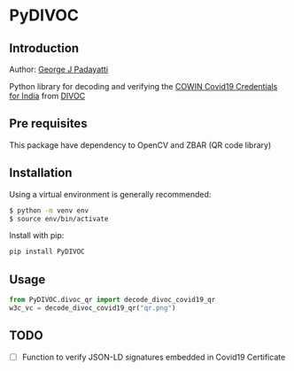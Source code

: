 # PyDIVOC

## Introduction

Author: [George J Padayatti](mailto:george%40igrant.io)

Python library for decoding and verifying the [COWIN Covid19 Credentials for India](https://www.cowin.gov.in/) from [DIVOC](https://divoc.egov.org.in/)

## Pre requisites

This package have dependency to OpenCV and ZBAR (QR code library)


## Installation

Using a virtual environment is generally recommended:

```sh
$ python -m venv env
$ source env/bin/activate
```

Install with pip:

```sh
pip install PyDIVOC
```

## Usage

```python
from PyDIVOC.divoc_qr import decode_divoc_covid19_qr
w3c_vc = decode_divoc_covid19_qr("qr.png")
```

## TODO

- [ ] Function to verify JSON-LD signatures embedded in Covid19 Certificate